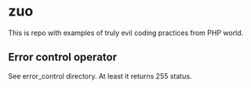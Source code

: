 zuo
===

This is repo with examples of truly evil coding practices from PHP world.

Error control operator
---

See error_control directory. At least it returns 255 status.
